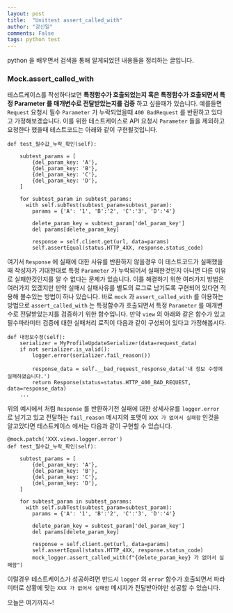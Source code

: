 ```yaml
---
layout: post
title:  "Unittest assert_called_with"
author: "강신일"
comments: False
tags: python test
---
```

python 을 배우면서 검색을 통해 알게되었던 내용들을 정리하는 글입니다.<br>


### Mock.assert_called_with
테스트케이스를 작성하다보면 **특정함수가 호출되었는지 혹은 특정함수가 호출되면서 특정 Parameter 를 매개변수로 전달받았는지를 검증** 하고 싶을때가 있습니다.
예를들면 `Request` 요청시 필수 `Parameter` 가 누락되었을때 `400 BadRequest` 를 반환하고 있다고 가정해보겠습니다.
이를 위한 테스트케이스로 API 요청시 `Parameter` 들을 제외하고 요청한다 했을때 테스트코드는 아래와 같이 구현될것입니다.
```
def test_필수값_누락_확인(self):

    subtest_params = [
        {del_param_key: 'A'},
        {del_param_key: 'B'},
        {del_param_key: 'C'},
        {del_param_key: 'D'},
    ]

    for subtest_param in subtest_params:
      with self.subTest(subtest_param=subtest_param):
        params = {'A': '1', 'B':'2', 'C':'3', 'D':'4'}

        delete_param_key = subtest_param['del_param_key']
        del params[delete_param_key]

        response = self.client.get(url, data=params)
        self.assertEqual(status.HTTP_4XX, response.status_code)

```
여기서 `Response` 에 실패에 대한 사유를 반환하지 않을경우 이 테스트코드가 실패했을때 작성자가 기대한대로 특정 `Parameter` 가 누락되어서 실패한것인지 아니면 다른 이유로 실패한것인지를 알 수 없다는 문제가 있습니다.
이를 해결하기 위한 여러가지 방법은 여러가지 있겠지만 만약 실패시 실패사유를 별도의 로그로 남기도록 구현되어 있다면 적용해 볼수있는 방법이 하나 있습니다.
바로 `mock` 과 `assert_called_with` 를 이용하는 방법으로 `assert_called_with` 는 특정함수가 호출되면서 특정 `Parameter` 를 매개변수로 전달받았는지를 검증하기 위한 함수입니다.
만약 `view` 의 아래와 같은 함수가 있고 필수파라미터 검증에 대한 실패처리 로직이 다음과 같이 구성되어 있다고 가정해봅시다.
```
def 내정보수정(self):
    serializer = MyProfileUpdateSerializer(data=request_data)
    if not serializer.is_valid():
        logger.error(serializer.fail_reason())

        response_data = self.__bad_request_response_data('내 정보 수정에 실패하였습니다.')
        return Response(status=status.HTTP_400_BAD_REQUEST, data=response_data)
    ...

```
위의 예시에서 처럼 `Response` 를 반환하기전 실패에 대한 상세사유를 `logger.error` 로 남기고 있고 전달하는 `fail_reason` 메시지의 포맷이
`XXX 가 없어서 실패함` 인것을 알고있다면 테스트케이스 에서는 다음과 같이 구현할 수 있습니다.
```
@mock.patch('XXX.views.logger.error')
def test_필수값_누락_확인(self):

    subtest_params = [
        {del_param_key: 'A'},
        {del_param_key: 'B'},
        {del_param_key: 'C'},
        {del_param_key: 'D'},
    ]

    for subtest_param in subtest_params:
      with self.subTest(subtest_param=subtest_param):
        params = {'A': '1', 'B':'2', 'C':'3', 'D':'4'}

        delete_param_key = subtest_param['del_param_key']
        del params[delete_param_key]

        response = self.client.get(url, data=params)
        self.assertEqual(status.HTTP_4XX, response.status_code)
        mock_logger.assert_called_with(f"{delete_param_key} 가 없어서 실패함")
```

이럴경우 테스트케이스가 성공하려면 반드시 `logger` 의 `error` 함수가 호출되면서 파라미터로 상황에 맞는 `XXX 가 없어서 실패함` 메시지가 전달받아야만 성공할 수 있습니다.

오늘은 여기까지~!
